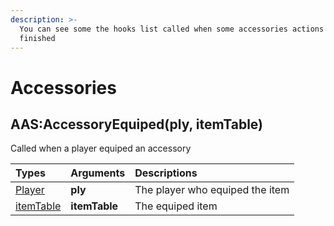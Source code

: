 ```yaml
---
description: >-
  You can see some the hooks list called when some accessories actions is
  finished
---
```


# Accessories

## AAS:AccessoryEquiped\(ply, itemTable\)

Called when a player equiped an accessory

| Types | Arguments | Descriptions |
| :--- | :--- | :--- |
| [Player](https://wiki.facepunch.com/gmod/Player) | **ply** | The player who equiped the item |
| [itemTable](../structs/item-table.md) | **itemTable** | The equiped item |


